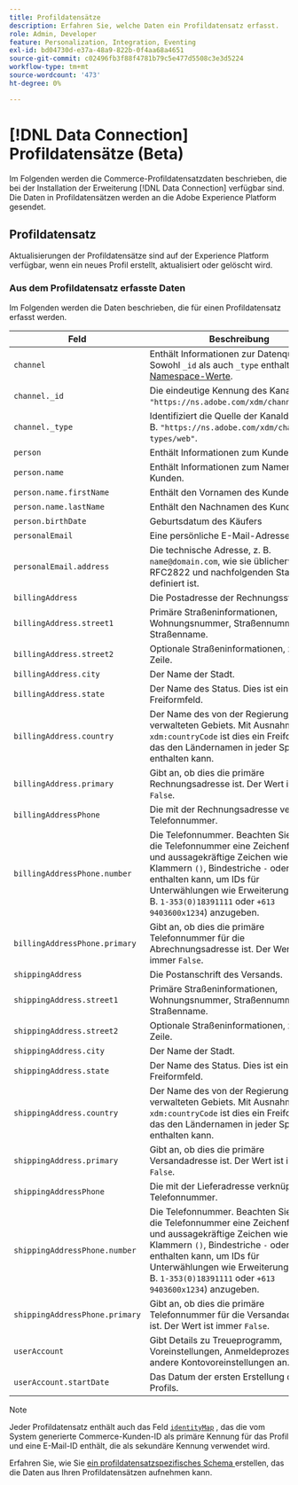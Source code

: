 ```yaml
---
title: Profildatensätze
description: Erfahren Sie, welche Daten ein Profildatensatz erfasst.
role: Admin, Developer
feature: Personalization, Integration, Eventing
exl-id: bd04730d-e37a-48a9-822b-0f4aa68a4651
source-git-commit: c02496fb3f88f4781b79c5e477d5508c3e3d5224
workflow-type: tm+mt
source-wordcount: '473'
ht-degree: 0%

---
```


# [!DNL Data Connection] Profildatensätze (Beta)

Im Folgenden werden die Commerce-Profildatensatzdaten beschrieben, die bei der Installation der Erweiterung [!DNL Data Connection] verfügbar sind. Die Daten in Profildatensätzen werden an die Adobe Experience Platform gesendet.

## Profildatensatz

Aktualisierungen der Profildatensätze sind auf der Experience Platform verfügbar, wenn ein neues Profil erstellt, aktualisiert oder gelöscht wird.

### Aus dem Profildatensatz erfasste Daten

Im Folgenden werden die Daten beschrieben, die für einen Profildatensatz erfasst werden.

| Feld | Beschreibung |
|---|---|
| `channel` | Enthält Informationen zur Datenquelle. Sowohl `_id` als auch `_type` enthalten [Namespace-Werte](https://experienceleague.adobe.com/en/docs/experience-platform/xdm/schema/namespaces). |
| `channel._id` | Die eindeutige Kennung des Kanals, z. B. `"https://ns.adobe.com/xdm/channels/web"`. |
| `channel._type` | Identifiziert die Quelle der Kanaldaten, z. B. `"https://ns.adobe.com/xdm/channel-types/web"`. |
| `person` | Enthält Informationen zum Kunden. |
| `person.name` | Enthält Informationen zum Namen des Kunden. |
| `person.name.firstName` | Enthält den Vornamen des Kunden. |
| `person.name.lastName` | Enthält den Nachnamen des Kunden. |
| `person.birthDate` | Geburtsdatum des Käufers |
| `personalEmail` | Eine persönliche E-Mail-Adresse. |
| `personalEmail.address` | Die technische Adresse, z. B. `name@domain.com`, wie sie üblicherweise in RFC2822 und nachfolgenden Standards definiert ist. |
| `billingAddress` | Die Postadresse der Rechnungsstellung. |
| `billingAddress.street1` | Primäre Straßeninformationen, Wohnungsnummer, Straßennummer und Straßenname. |
| `billingAddress.street2` | Optionale Straßeninformationen, zweite Zeile. |
| `billingAddress.city` | Der Name der Stadt. |
| `billingAddress.state` | Der Name des Status. Dies ist ein Freiformfeld. |
| `billingAddress.country` | Der Name des von der Regierung verwalteten Gebiets. Mit Ausnahme von `xdm:countryCode` ist dies ein Freiformfeld, das den Ländernamen in jeder Sprache enthalten kann. |
| `billingAddress.primary` | Gibt an, ob dies die primäre Rechnungsadresse ist. Der Wert ist immer `False`. |
| `billingAddressPhone` | Die mit der Rechnungsadresse verknüpfte Telefonnummer. |
| `billingAddressPhone.number` | Die Telefonnummer. Beachten Sie, dass die Telefonnummer eine Zeichenfolge ist und aussagekräftige Zeichen wie Klammern `()`, Bindestriche `-` oder Zeichen enthalten kann, um IDs für Unterwählungen wie Erweiterungen `x` (z. B. `1-353(0)18391111` oder `+613 9403600x1234`) anzugeben. |
| `billingAddressPhone.primary` | Gibt an, ob dies die primäre Telefonnummer für die Abrechnungsadresse ist. Der Wert ist immer `False`. |
| `shippingAddress` | Die Postanschrift des Versands. |
| `shippingAddress.street1` | Primäre Straßeninformationen, Wohnungsnummer, Straßennummer und Straßenname. |
| `shippingAddress.street2` | Optionale Straßeninformationen, zweite Zeile. |
| `shippingAddress.city` | Der Name der Stadt. |
| `shippingAddress.state` | Der Name des Status. Dies ist ein Freiformfeld. |
| `shippingAddress.country` | Der Name des von der Regierung verwalteten Gebiets. Mit Ausnahme von `xdm:countryCode` ist dies ein Freiformfeld, das den Ländernamen in jeder Sprache enthalten kann. |
| `shippingAddress.primary` | Gibt an, ob dies die primäre Versandadresse ist. Der Wert ist immer `False`. |
| `shippingAddressPhone` | Die mit der Lieferadresse verknüpfte Telefonnummer. |
| `shippingAddressPhone.number` | Die Telefonnummer. Beachten Sie, dass die Telefonnummer eine Zeichenfolge ist und aussagekräftige Zeichen wie Klammern `()`, Bindestriche `-` oder Zeichen enthalten kann, um IDs für Unterwählungen wie Erweiterungen `x` (z. B. `1-353(0)18391111` oder `+613 9403600x1234`) anzugeben. |
| `shippingAddressPhone.primary` | Gibt an, ob dies die primäre Telefonnummer für die Versandadresse ist. Der Wert ist immer `False`. |
| `userAccount` | Gibt Details zu Treueprogramm, Voreinstellungen, Anmeldeprozesse und andere Kontovoreinstellungen an. |
| `userAccount.startDate` | Das Datum der ersten Erstellung des Profils. |

>[!NOTE]
>
>Jeder Profildatensatz enthält auch das Feld [`identityMap`](https://experienceleague.adobe.com/en/docs/experience-platform/xdm/field-groups/profile/identitymap) , das die vom System generierte Commerce-Kunden-ID als primäre Kennung für das Profil und eine E-Mail-ID enthält, die als sekundäre Kennung verwendet wird.

Erfahren Sie, wie Sie [ein profildatensatzspezifisches Schema ](profile-data.md) erstellen, das die Daten aus Ihren Profildatensätzen aufnehmen kann.
